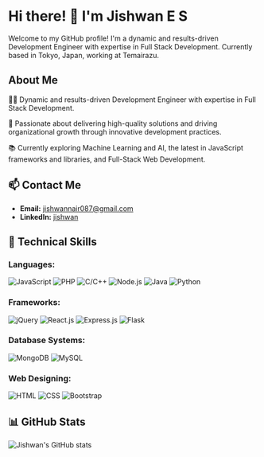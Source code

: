 # Hi there! 👋 I'm Jishwan E S

Welcome to my GitHub profile! I'm a dynamic and results-driven Development Engineer with expertise in Full Stack Development. Currently based in Tokyo, Japan, working at Temairazu.

## About Me
👨‍💻 Dynamic and results-driven Development Engineer with expertise in Full Stack Development.

🌱 Passionate about delivering high-quality solutions and driving organizational growth through innovative development practices.

📚 Currently exploring Machine Learning and AI, the latest in JavaScript frameworks and libraries, and Full-Stack Web Development.

## 📫 Contact Me
- **Email:** jishwannair087@gmail.com
- **LinkedIn:** [jishwan](https://www.linkedin.com/in/jishwan)

## 🚀 Technical Skills

### Languages:
![JavaScript](https://img.shields.io/badge/-JavaScript-yellow?style=flat-square&logo=javascript&logoColor=white)
![PHP](https://img.shields.io/badge/-PHP-blue?style=flat-square&logo=php&logoColor=white)
![C/C++](https://img.shields.io/badge/-C%2FC%2B%2B-blue?style=flat-square&logo=c%2B%2B&logoColor=white)
![Node.js](https://img.shields.io/badge/-Node.js-green?style=flat-square&logo=node.js&logoColor=white)
![Java](https://img.shields.io/badge/-Java-orange?style=flat-square&logo=java&logoColor=white)
![Python](https://img.shields.io/badge/-Python-blue?style=flat-square&logo=python&logoColor=white)

### Frameworks:
![jQuery](https://img.shields.io/badge/-jQuery-blue?style=flat-square&logo=jquery&logoColor=white)
![React.js](https://img.shields.io/badge/-React.js-blue?style=flat-square&logo=react&logoColor=white)
![Express.js](https://img.shields.io/badge/-Express.js-green?style=flat-square&logo=express&logoColor=white)
![Flask](https://img.shields.io/badge/-Flask-black?style=flat-square&logo=flask&logoColor=white)

### Database Systems:
![MongoDB](https://img.shields.io/badge/-MongoDB-green?style=flat-square&logo=mongodb&logoColor=white)
![MySQL](https://img.shields.io/badge/-MySQL-blue?style=flat-square&logo=mysql&logoColor=white)

### Web Designing:
![HTML](https://img.shields.io/badge/-HTML-orange?style=flat-square&logo=html5&logoColor=white)
![CSS](https://img.shields.io/badge/-CSS-blue?style=flat-square&logo=css3&logoColor=white)
![Bootstrap](https://img.shields.io/badge/-Bootstrap-purple?style=flat-square&logo=bootstrap&logoColor=white)

## 📊 GitHub Stats
![Jishwan's GitHub stats](https://github-readme-stats.vercel.app/api?username=jish1&show_icons=true&theme=radical)
